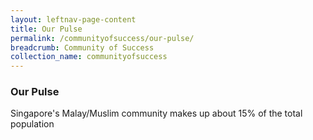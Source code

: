 ```yaml
---
layout: leftnav-page-content
title: Our Pulse
permalink: /communityofsuccess/our-pulse/
breadcrumb: Community of Success
collection_name: communityofsuccess
---
```

### **Our Pulse**
Singapore's Malay/Muslim community makes up about 15% of the total population
